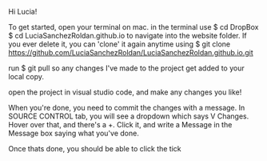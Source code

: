 
Hi Lucia!

To get started, open your terminal on mac.
in the terminal use
    $ cd DropBox
    $ cd LuciaSanchezRoldan.github.io
to navigate into the website folder. If you ever delete it, you can 'clone' it again anytime using
    $ git clone https://github.com/LuciaSanchezRoldan/LuciaSanchezRoldan.github.io.git

run 
    $ git pull
so any changes I've made to the project get added to your local copy.

open the project in visual studio code, and make any changes you like!

When you're done, you need to commit the changes with a message. In SOURCE CONTROL tab, you will see a dropdown which says V Changes. Hover over that, and there's a +.
Click it, and write a Message in the Message box saying what you've done.

Once thats done, you should be able to click the tick